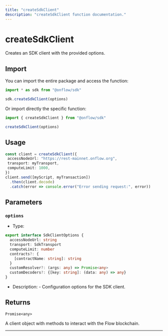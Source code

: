 ```yaml
---
title: "createSdkClient"
description: "createSdkClient function documentation."
---
```


<!-- THIS DOCUMENT IS AUTO-GENERATED FROM [onflow/sdk/src/sdk-client.ts](https://github.com/onflow/fcl-js/tree/master/packages/sdk/src/sdk-client.ts). DO NOT EDIT MANUALLY -->

# createSdkClient

Creates an SDK client with the provided options.

## Import

You can import the entire package and access the function:

```typescript
import * as sdk from "@onflow/sdk"

sdk.createSdkClient(options)
```

Or import directly the specific function:

```typescript
import { createSdkClient } from "@onflow/sdk"

createSdkClient(options)
```

## Usage

```typescript
const client = createSdkClient({
 accessNodeUrl: "https://rest-mainnet.onflow.org",
 transport: myTransport,
 computeLimit: 1000,
})
client.send([myScript, myTransaction])
  .then(client.decode)
  .catch(error => console.error("Error sending request:", error))
```

## Parameters

### `options` 


- Type: 
```typescript
export interface SdkClientOptions {
  accessNodeUrl: string
  transport: SdkTransport
  computeLimit: number
  contracts?: {
    [contractName: string]: string
  }
  customResolver?: (args: any) => Promise<any>
  customDecoders?: {[key: string]: (data: any) => any}
}
```
- Description: - Configuration options for the SDK client.


## Returns

`Promise<any>`


A client object with methods to interact with the Flow blockchain.

---